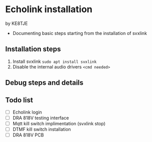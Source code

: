 # Echolink installation 

by KE8TJE

- Documenting basic steps starting from the installation of svxlink

## Installation steps

1. Install svxlink `sudo apt install svxlink`
2. Disable the internal audio drivers `<cmd needed>`



## Debug steps and details



## 

## Todo list

- [ ] Echolink login
- [ ] DRA 818V testing interface
- [ ] Mqtt kill switch implimentation (svxlink stop)
- [ ] DTMF kill switch installation
- [ ] DRA 818V PCB
